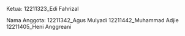 Ketua:
12211323_Edi Fahrizal

Nama Anggota:
12211342_Agus Mulyadi
12211442_Muhammad Adjie
12211405_Heni Anggreani
